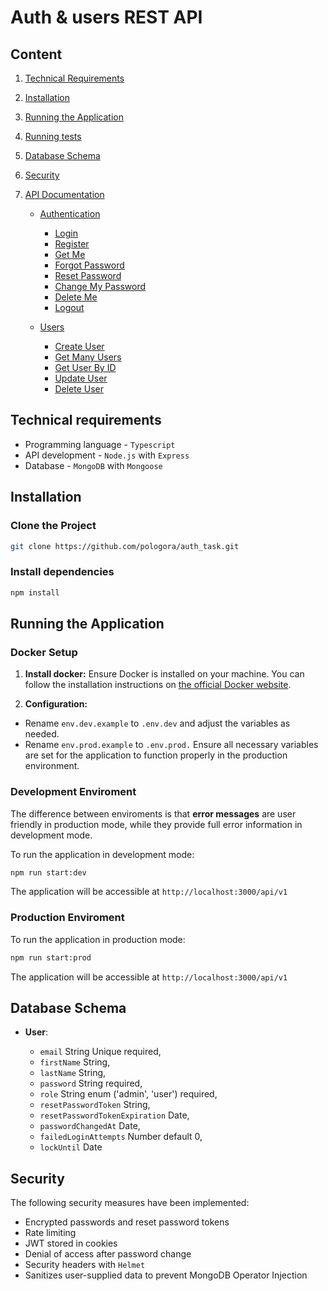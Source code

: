 # Auth & users REST API

## Content

1. [Technical Requirements](#technical-requirements)
2. [Installation](#installation)
3. [Running the Application](#running-the-application)
4. [Running tests](#running-tests)
5. [Database Schema](#database-schema-design)
6. [Security](#security)
7. [API Documentation](#api-documentation)

   - [Authentication](#authentication)

     - [Login](#login)
     - [Register](#register)
     - [Get Me](#get-me)
     - [Forgot Password](#forgot-password)
     - [Reset Password](#reset-password)
     - [Change My Password](#change-my-password)
     - [Delete Me](#delete-me)
     - [Logout](#logout)

   - [Users](#users)

     - [Create User](#create-user)
     - [Get Many Users](#get-many-users)
     - [Get User By ID](#get-user-by-id)
     - [Update User](#update-user)
     - [Delete User](#delete-user)

## Technical requirements

- Programming language - `Typescript`
- API development - `Node.js` with `Express`
- Database - `MongoDB` with `Mongoose`

## Installation

### Clone the Project

```bash
git clone https://github.com/pologora/auth_task.git
```

### Install dependencies

```Bash
npm install
```

## Running the Application

### Docker Setup

1. **Install docker:** Ensure Docker is installed on your machine. You can follow the installation instructions on [the official Docker website](https://www.docker.com/).

2. **Configuration:**

- Rename `env.dev.example` to `.env.dev` and adjust the variables as needed.
- Rename `env.prod.example` to `.env.prod.` Ensure all necessary variables are set for the application to function properly in the production environment.

### Development Enviroment

The difference between enviroments is that **error messages** are user friendly in production mode, while they provide full error information in development mode.

To run the application in development mode:

```Bash
npm run start:dev
```

The application will be accessible at `http://localhost:3000/api/v1`

### Production Enviroment

To run the application in production mode:

```Bash
npm run start:prod
```

The application will be accessible at `http://localhost:3000/api/v1`

## Database Schema

- **User**:

  - `email` String Unique required,
  - `firstName` String,
  - `lastName` String,
  - `password` String required,
  - `role` String enum ('admin', 'user') required,
  - `resetPasswordToken` String,
  - `resetPasswordTokenExpiration` Date,
  - `passwordChangedAt` Date,
  - `failedLoginAttempts` Number default 0,
  - `lockUntil` Date

## Security

The following security measures have been implemented:

- Encrypted passwords and reset password tokens
- Rate limiting
- JWT stored in cookies
- Denial of access after password change
- Security headers with `Helmet`
- Sanitizes user-supplied data to prevent MongoDB Operator Injection
